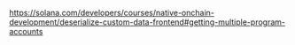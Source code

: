 https://solana.com/developers/courses/native-onchain-development/deserialize-custom-data-frontend#getting-multiple-program-accounts